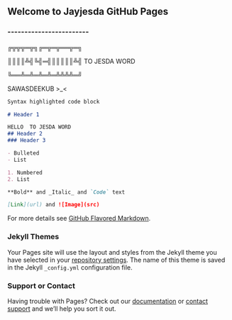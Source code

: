 ## Welcome to Jayjesda GitHub Pages


### ------------------------ ###
╔╦╦╦═╦╗╔═╦═╦══╦═╗

║║║║╩╣╚╣═╣║║║║║╩╣   TO   JESDA WORD

╚══╩═╩═╩═╩═╩╩╩╩═╝

SAWASDEEKUB >_<

```markdown
Syntax highlighted code block

# Header 1

HELLO  TO JESDA WORD
## Header 2
### Header 3

- Bulleted
- List

1. Numbered
2. List

**Bold** and _Italic_ and `Code` text

[Link](url) and ![Image](src)
```

For more details see [GitHub Flavored Markdown](https://guides.github.com/features/mastering-markdown/).

### Jekyll Themes

Your Pages site will use the layout and styles from the Jekyll theme you have selected in your [repository settings](https://github.com/Jayjesda/Jayjesda.github.io/settings/pages). The name of this theme is saved in the Jekyll `_config.yml` configuration file.

### Support or Contact




Having trouble with Pages? Check out our [documentation](https://docs.github.com/categories/github-pages-basics/) or [contact support](https://support.github.com/contact) and we’ll help you sort it out.
